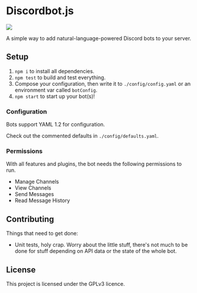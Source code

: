 # Discordbot.js

![](https://img.shields.io/travis/legowerewolf/discordbot.js.svg?style=flat-square)

A simple way to add natural-language-powered Discord bots to your server.

## Setup

1. `npm i` to install all dependencies.
1. `npm test` to build and test everything.
1. Compose your configuration, then write it to `./config/config.yaml` or an environment var called `botConfig`.
1. `npm start` to start up your bot(s)!

### Configuration

Bots support YAML 1.2 for configuration. 

Check out the commented defaults in `./config/defaults.yaml`.

### Permissions

With all features and plugins, the bot needs the following permissions to run.

* Manage Channels
* View Channels
* Send Messages
* Read Message History

## Contributing

Things that need to get done:
* Unit tests, holy crap. Worry about the little stuff, there's not much to be done for stuff depending on API data or the state of the whole bot.

## License

This project is licensed under the GPLv3 licence.
